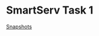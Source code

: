 # SmartServ Task 1

[Snapshots](https://drive.google.com/file/d/1jc_waQaoC4M0cgfraq0FSxNWgExEKJ02/view?usp=sharing)
